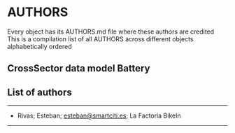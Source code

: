 # AUTHORS
Every object has its AUTHORS.md file where these authors are credited
This is a compilation list of all AUTHORS across different objects alphabetically ordered

## CrossSector data model Battery

## List of authors
___
- Rivas; Esteban; esteban@smartciti.es; La Factoria BikeIn
____
